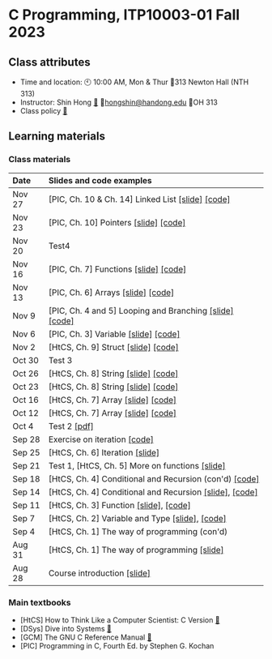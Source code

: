 # C Programming, ITP10003-01 Fall 2023 #

## Class attributes ##
* Time and location: 🕙 10:00 AM, Mon & Thur 🚪313 Newton Hall (NTH 313) 
* Instructor: Shin Hong [🔗](https://hongshin.github.io) 📧hongshin@handong.edu 🚪OH 313
* Class policy [🔗](policy.md)

## Learning materials ##

  ### Class materials ###

| Date | Slides and code examples |
| :-------- | :-------- |
| Nov 27 | [PIC, Ch. 10 & Ch. 14] Linked List [\[slide\]](notes/pic-ch10.pdf) [\[code\]](examples/Nov27) |
| Nov 23 | [PIC, Ch. 10] Pointers [\[slide\]](notes/pic-ch10.pdf) [\[code\]](examples/Nov23) |
| Nov 20 | Test4 |
| Nov 16 | [PIC, Ch. 7] Functions [\[slide\]](notes/pic-ch7.pdf) [\[code\]](examples/Nov16) |
| Nov 13 | [PIC, Ch. 6] Arrays [\[slide\]](notes/pic-ch6.pdf) [\[code\]](examples/Nov13) |
| Nov 9 | [PIC, Ch. 4 and 5] Looping and Branching [\[slide\]](notes/pic-ch4+5.pdf) [\[code\]](examples/Nov9) |
| Nov 6 | [PIC, Ch. 3] Variable [\[slide\]](notes/pic-ch3.pdf) [\[code\]](examples/Nov6) |
| Nov 2 | [HtCS, Ch. 9] Struct [\[slide\]](notes/chapter9.pdf) [\[code\]](examples/Nov2) |
| Oct 30 | Test 3 |
| Oct 26 | [HtCS, Ch. 8] String [\[slide\]](notes/chapter8.pdf) [\[code\]](examples/Oct26) |
| Oct 23 | [HtCS, Ch. 8] String [\[slide\]](notes/chapter8.pdf) [\[code\]](examples/Oct23) |
| Oct 16 | [HtCS, Ch. 7] Array [\[slide\]](notes/chapter7.pdf) [\[code\]](examples/Oct16) |
| Oct 12 | [HtCS, Ch. 7] Array [\[slide\]](notes/chapter7.pdf) [\[code\]](examples/Oct12) |
| Oct 4 | Test 2 [\[pdf\]](notes/test2.pdf) |
| Sep 28 | Exercise on iteration [\[code\]](examples/Sep28) |
| Sep 25 | [HtCS, Ch. 6] Iteration [\[slide\]](notes/chapter6.pdf) |
| Sep 21 | Test 1, [HtCS, Ch. 5] More on functions [\[slide\]](notes/chapter4+5.pdf) |
| Sep 18 | [HtCS, Ch. 4] Conditional and Recursion (con'd) [\[code\]](examples/Sep14) |
| Sep 14 | [HtCS, Ch. 4] Conditional and Recursion [\[slide\]](notes/chapter4+5.pdf), [\[code\]](examples/Sep14) |
| Sep 11 | [HtCS, Ch. 3] Function [\[slide\]](notes/chapter3.pdf), [\[code\]](examples/Sep11) |
| Sep 7 | [HtCS, Ch. 2] Variable and Type [\[slide\]](notes/chapter2.pdf), [\[code\]](examples/Sep7) |
| Sep 4 | [HtCS, Ch. 1] The way of programming (con'd) |
| Aug 31 | [HtCS, Ch. 1] The way of programming [\[slide\]](notes/chapter1.pdf) |
| Aug 28 | Course introduction [\[slide\]](notes/course-outline.pdf)  |

<!---
* Sep 18: [\[code\]](examples/Sep18)
* Sep 14: [HtCS, Ch. 4] Conditional and Recursion [\[slide\]](notes/chapter4+5.pdf), [\[code\]](examples/Sep14)
* Sep 11: [HtCS, Ch. 3] Function [\[slide\]](notes/chapter3.pdf), [\[code\]](examples/Sep11)
* Sep 7:  [HtCS, Ch. 2] Variable and Type [\[slide\]](notes/chapter2.pdf), [\[code\]](examples/Sep7)
* Sep 4:  [HtCS, Ch. 1] The way of programming (con'd)
* Aug 31: [HtCS, Ch. 1] The way of programming [\[slide\]](notes/chapter1.pdf)
* Aug 28: Course introduction [\[slide\]](notes/course+intro.pdf)
--->

  ### Main textbooks ###
* [HtCS] How to Think Like a Computer Scientist: C Version [🔗](https://github.com/tscheffl/ThinkC/blob/master/PDF/Think-C.pdf)
* [DSys] Dive into Systems [🔗](https://diveintosystems.org)
* [GCM] The GNU C Reference Manual [🔗](https://www.gnu.org/software/gnu-c-manual/gnu-c-manual.html)
* [PIC] Programming in C, Fourth Ed. by Stephen G. Kochan


